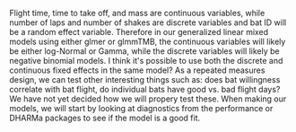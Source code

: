 Flight time, time to take off, and mass are continuous variables, while number of laps and number of shakes are discrete variables and bat ID will be a random effect variable. Therefore in our generalized linear mixed models using either glmer or glmmTMB, the continuous variables will likely be either log-Normal or Gamma, while the discrete variables will likely be negative binomial models. I think it's possible to use both the discrete and continuous fixed effects in the same model? As a repeated measures design, we can test other interesting things such as: does bat willingness correlate with bat flight, do individual bats have good vs. bad flight days? We have not yet decided how we will propery test these. 
When making our models, we will start by looking at diagnostics from the performance or DHARMa packages to see if the model is a good fit. 
